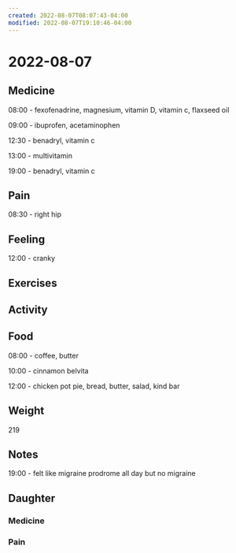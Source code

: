 ```yaml
---
created: 2022-08-07T08:07:43-04:00
modified: 2022-08-07T19:10:46-04:00
---
```


# 2022-08-07

## Medicine

08:00 - fexofenadrine, magnesium, vitamin D, vitamin c, flaxseed oil 

09:00 - ibuprofen, acetaminophen 

12:30 - benadryl, vitamin c 

13:00 - multivitamin 

19:00 - benadryl, vitamin c 

## Pain

08:30 - right hip

## Feeling

12:00 - cranky


## Exercises


## Activity


## Food

08:00 - coffee, butter 

10:00 - cinnamon belvita

12:00 - chicken pot pie, bread, butter, salad, kind bar 

## Weight

219

## Notes

19:00 - felt like migraine prodrome all day but no migraine

## Daughter


### Medicine


### Pain
